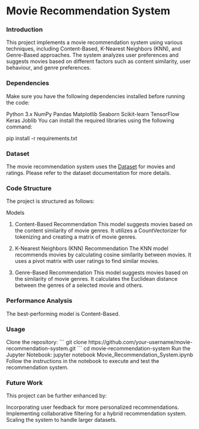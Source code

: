 <h1>Movie Recommendation System</h1>

<h3>Introduction</h3>
This project implements a movie recommendation system using various techniques, including Content-Based, K-Nearest Neighbors (KNN), and Genre-Based approaches. The system analyzes user preferences and suggests movies based on different factors such as content similarity, user behaviour, and genre preferences.

<h3>Dependencies</h3>
Make sure you have the following dependencies installed before running the code:

Python 3.x
NumPy
Pandas
Matplotlib
Seaborn
Scikit-learn
TensorFlow
Keras
Joblib
You can install the required libraries using the following command:

pip install -r requirements.txt

<h3>Dataset</h3>
The movie recommendation system uses the <a href="https://www.kaggle.com/datasets/shubhammehta21/movie-lens-small-latest-dataset">Dataset</a> for movies and ratings. Please refer to the dataset documentation for more details.

<h3>Code Structure</h3>
The project is structured as follows:

Models
1. Content-Based Recommendation
This model suggests movies based on the content similarity of movie genres. It utilizes a CountVectorizer for tokenizing and creating a matrix of movie genres.

2. K-Nearest Neighbors (KNN) Recommendation
The KNN model recommends movies by calculating cosine similarity between movies. It uses a pivot matrix with user ratings to find similar movies.

3. Genre-Based Recommendation
This model suggests movies based on the similarity of movie genres. It calculates the Euclidean distance between the genres of a selected movie and others.

<h3>Performance Analysis</h3>
The best-performing model is Content-Based.

<h3>Usage</h3>
Clone the repository:
```
git clone https://github.com/your-username/movie-recommendation-system.git
```
cd movie-recommendation-system
Run the Jupyter Notebook:
jupyter notebook Movie_Recommendation_System.ipynb
Follow the instructions in the notebook to execute and test the recommendation system.

<h3>Future Work</h3>
This project can be further enhanced by:

Incorporating user feedback for more personalized recommendations.
Implementing collaborative filtering for a hybrid recommendation system.
Scaling the system to handle larger datasets.


